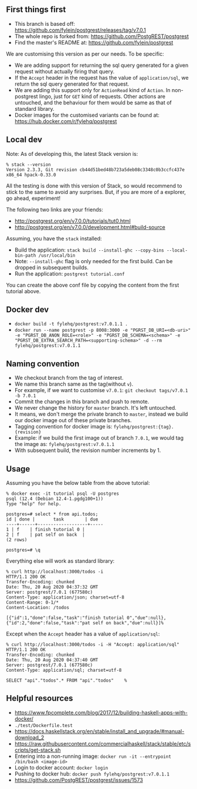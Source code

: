 ## First things first
- This branch is based off: https://github.com/fylein/postgrest/releases/tag/v7.0.1
- The whole repo is forked from: https://github.com/PostgREST/postgrest
- Find the master's README at: https://github.com/fylein/postgrest

We are customising this version as per our needs. To be specific:
- We are adding support for returning the sql query generated for a given request without actually firing that query.
- If the `Accept` header in the request has the value of `application/sql`, we return the sql query generated for that request.
- We are adding this support only for `ActionRead` kind of `Action`. In non-postgrest lingo, just for `GET` kind of requests. Other actions are untouched, and the behaviour for them would be same as that of standard library.
- Docker images for the customised variants can be found at: https://hub.docker.com/r/fylehq/postgrest

## Local dev
Note: As of developing this, the latest Stack version is:
```shell script
% stack --version
Version 2.3.3, Git revision cb44d51bed48b723a5deb08c3348c0b3ccfc437e x86_64 hpack-0.33.0
```
All the testing is done with this version of Stack, so would recommend to stick to the same to avoid any surprises. But, if you are more of a explorer, go ahead, experiment!

The following two links are your friends:
- http://postgrest.org/en/v7.0.0/tutorials/tut0.html
- http://postgrest.org/en/v7.0.0/development.html#build-source

Assuming, you have the `stack` installed:
- Build the application: `stack build --install-ghc --copy-bins --local-bin-path /usr/local/bin`
- Note: `--install-ghc` flag is only needed for the first build. Can be dropped in subsequent builds.
- Run the application: `postgrest tutorial.conf`

You can create the above conf file by copying the content from the first tutorial above.

## Docker dev
- `docker build -t fylehq/postgrest:v7.0.1.1 .`
- `docker run --name postgrest -p 8008:3000 -e "PGRST_DB_URI=<db-uri>" -e "PGRST_DB_ANON_ROLE=<role>" -e "PGRST_DB_SCHEMA=<schema>" -e "PGRST_DB_EXTRA_SEARCH_PATH=<supporting-schema>" -d --rm fylehq/postgrest:v7.0.1.1`

## Naming convention
- We checkout branch from the tag of interest.
- We name this branch same as the tag(without `v`).
- For example, if we want to customise `v7.0.1`: `git checkout tags/v7.0.1 -b 7.0.1`
- Commit the changes in this branch and push to remote.
- We never change the history for `master` branch. It's left untouched.
- It means, we don't merge the private branch to `master`, instead we build our docker image out of these private branches.
- Tagging convention for docker image is: `fylehq/postgrest:{tag}.{revision}`
- Example: if we build the first image out of branch `7.0.1`, we would tag the image as: `fylehq/postgrest:v7.0.1.1`
- With subsequent build, the revision number increments by 1.

## Usage
Assuming you have the below table from the above tutorial:
```shell script
% docker exec -it tutorial psql -U postgres                       
psql (12.4 (Debian 12.4-1.pgdg100+1))
Type "help" for help.

postgres=# select * from api.todos;
id | done |       task        | due 
----+------+-------------------+-----
1 | f    | finish tutorial 0 | 
2 | f    | pat self on back  | 
(2 rows)

postgres=# \q
```

Everything else will work as standard library:
```shell script
% curl http://localhost:3000/todos -i                                    
HTTP/1.1 200 OK
Transfer-Encoding: chunked
Date: Thu, 20 Aug 2020 04:37:32 GMT
Server: postgrest/7.0.1 (677580c)
Content-Type: application/json; charset=utf-8
Content-Range: 0-1/*
Content-Location: /todos

[{"id":1,"done":false,"task":"finish tutorial 0","due":null}, 
{"id":2,"done":false,"task":"pat self on back","due":null}]%                                                                                                                                                                                 
```

Except when the `Accept` header has a value of `application/sql`:
```shell script
% curl http://localhost:3000/todos -i -H "Accept: application/sql"         
HTTP/1.1 200 OK
Transfer-Encoding: chunked
Date: Thu, 20 Aug 2020 04:37:40 GMT
Server: postgrest/7.0.1 (677580c)
Content-Type: application/sql; charset=utf-8

SELECT "api"."todos".* FROM "api"."todos"    %                                                                                                                                                                                                
``` 

## Helpful resources
- https://www.fpcomplete.com/blog/2017/12/building-haskell-apps-with-docker/
- `./test/Dockerfile.test`
- https://docs.haskellstack.org/en/stable/install_and_upgrade/#manual-download_2
- https://raw.githubusercontent.com/commercialhaskell/stack/stable/etc/scripts/get-stack.sh
- Entering into a non-running image: `docker run -it --entrypoint /bin/bash <image-id>`
- Login to docker account: `docker login`
- Pushing to docker hub: `docker push fylehq/postgrest:v7.0.1.1` 
- https://github.com/PostgREST/postgrest/issues/1573